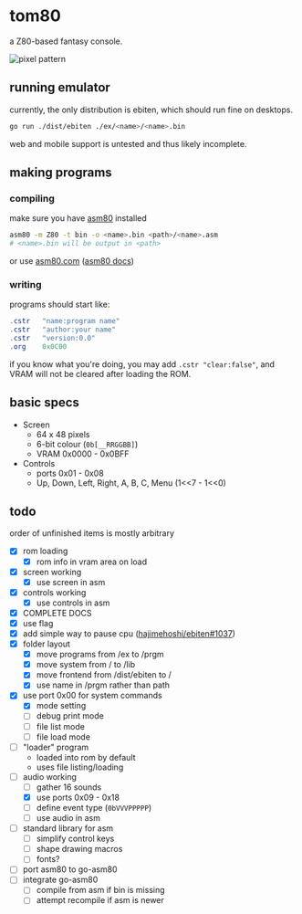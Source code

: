 # tom80
a Z80-based fantasy console.

![pixel pattern](https://media.discordapp.net/attachments/314487938949971980/663244487438630922/2020-01-04-235619_514x386_scrot.png)

## running emulator
currently, the only distribution is ebiten, which should run fine on desktops.
```bash
go run ./dist/ebiten ./ex/<name>/<name>.bin
```
web and mobile support is untested and thus likely incomplete.

## making programs
### compiling
make sure you have [asm80](https://github.com/maly/asm80-node) installed
```bash
asm80 -m Z80 -t bin -o <name>.bin <path>/<name>.asm
# <name>.bin will be output in <path>
```
or use [asm80.com](https://www.asm80.com/) ([asm80 docs](https://maly.gitbooks.io/asm80/))
### writing
programs should start like:
```as
.cstr	"name:program name"
.cstr	"author:your name"
.cstr	"version:0.0"
.org	0x0C00
```
if you know what you're doing, you may add `.cstr "clear:false"`, and VRAM will not be cleared after loading the ROM.

## basic specs
- Screen
  - 64 x 48 pixels
  - 6-bit colour (`0b[__RRGGBB]`)
  - VRAM 0x0000 - 0x0BFF
- Controls
  - ports 0x01 - 0x08
  - Up, Down, Left, Right, A, B, C, Menu (1<<7 - 1<<0)

## todo
order of unfinished items is mostly arbitrary
- [x] rom loading
  - [x] rom info in vram area on load
- [x] screen working
  - [x] use screen in asm
- [x] controls working
  - [x] use controls in asm
- [x] COMPLETE DOCS
- [x] use flag
- [x] add simple way to pause cpu ([hajimehoshi/ebiten#1037](https://github.com/hajimehoshi/ebiten/issues/1037))
- [x] folder layout
  - [x] move programs from /ex to /prgm
  - [x] move system from / to /lib
  - [x] move frontend from /dist/ebiten to /
  - [x] use name in /prgm rather than path
- [x] use port 0x00 for system commands
  - [x] mode setting
  - [ ] debug print mode
  - [ ] file list mode
  - [ ] file load mode
- [ ] "loader" program
  - loaded into rom by default
  - uses file listing/loading
- [ ] audio working
  - [ ] gather 16 sounds
  - [x] use ports 0x09 - 0x18
  - [ ] define event type (`0bVVVPPPPP`)
  - [ ] use audio in asm
- [ ] standard library for asm
  - [ ] simplify control keys
  - [ ] shape drawing macros
  - [ ] fonts?
- [ ] port asm80 to go-asm80
- [ ] integrate go-asm80
  - [ ] compile from asm if bin is missing
  - [ ] attempt recompile if asm is newer

